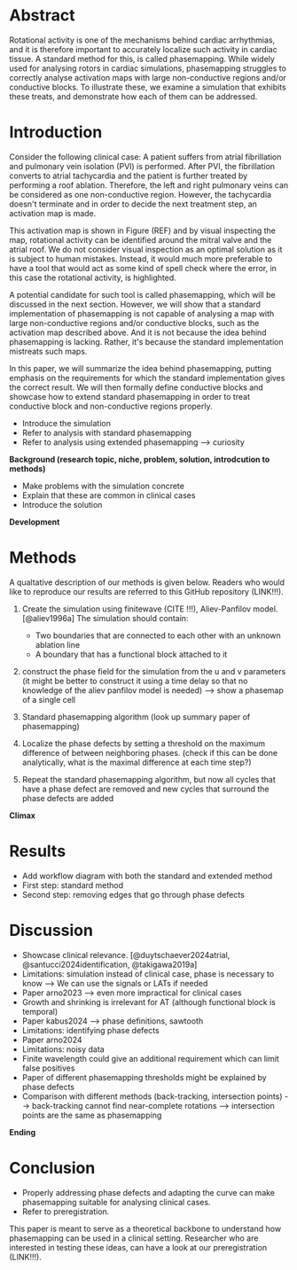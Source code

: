 # Abstract

Rotational activity is one of the mechanisms behind cardiac arrhythmias,
and it is therefore important to accurately localize such activity in cardiac tissue.
A standard method for this, is called phasemapping.
While widely used for analysing rotors in cardiac simulations,
phasemapping struggles to correctly analyse activation maps with large non-conductive regions
and/or conductive blocks.
To illustrate these, we examine a simulation that exhibits these treats,
and demonstrate how each of them can be addressed.

# Introduction

Consider the following clinical case:
A patient suffers from atrial fibrillation and pulmonary vein isolation (PVI) is performed.
After PVI, the fibrillation converts to atrial tachycardia
and the patient is further treated by performing a roof ablation.
Therefore, the left and right pulmonary veins can be considered as one non-conductive region.
However, the tachycardia doesn't terminate
and in order to decide the next treatment step,
an activation map is made.

This activation map is shown in Figure (REF)
and by visual inspecting the map,
rotational activity can be identified around the mitral valve and the atrial roof.
We do not consider visual inspection as an optimal solution as it is subject to human mistakes.
Instead, it would much more preferable to have a tool
that would act as some kind of spell check where the error,
in this case the rotational activity, is highlighted.

A potential candidate for such tool is called phasemapping,
which will be discussed in the next section.
However, we will show that a standard implementation of phasemapping is not capable
of analysing a map with large non-conductive regions and/or conductive blocks,
such as the activation map described above.
And it is not because the idea behind phasemapping is lacking.
Rather, it's because the standard implementation mistreats such maps.

In this paper, we will summarize the idea behind phasemapping,
putting emphasis on the requirements for which the standard implementation gives the correct result.
We will then formally define conductive blocks and
showcase how to extend standard phasemapping
in order to treat conductive block and non-conductive regions properly.

- Introduce the simulation
- Refer to analysis with standard phasemapping
- Refer to analysis using extended phasemapping --> curiosity

**Background (research topic, niche, problem, solution, introdcution to methods)**

- Make problems with the simulation concrete
- Explain that these are common in clinical cases
- Introduce the solution

**Development**

# Methods

A qualtative description of our methods is given below.
Readers who would like to reproduce our results are referred to this GitHub repository (LINK!!!).

1. Create the simulation using finitewave (CITE !!!), Aliev-Panfilov model. [@aliev1996a]
   The simulation should contain:

   - Two boundaries that are connected to each other with an unknown ablation line
   - A boundary that has a functional block attached to it

2. construct the phase field for the simulation from the u and v parameters
   (it might be better to construct it using a time delay so that no knowledge of the aliev panfilov model is needed)
   --> show a phasemap of a single cell

3. Standard phasemapping algorithm (look up summary paper of phasemapping)

4. Localize the phase defects by setting a threshold on the maximum difference of between neighboring phases.
   (check if this can be done analytically, what is the maximal difference at each time step?)

5. Repeat the standard phasemapping algorithm,
   but now all cycles that have a phase defect are removed
   and new cycles that surround the phase defects are added

**Climax**

# Results

- Add workflow diagram with both the standard and extended method
- First step: standard method
- Second step: removing edges that go through phase defects

# Discussion

- Showcase clinical relevance. [@duytschaever2024atrial, @santucci2024identification, @takigawa2019a]
- Limitations: simulation instead of clinical case, phase is necessary to know
  --> We can use the signals or LATs if needed
- Paper arno2023 --> even more impractical for clinical cases
- Growth and shrinking is irrelevant for AT (although functional block is temporal)
- Paper kabus2024 --> phase definitions, sawtooth
- Limitations: identifying phase defects
- Paper arno2024
- Limitations: noisy data
- Finite wavelength could give an additional requirement which can limit false positives
- Paper of different phasemapping thresholds might be explained by phase defects
- Comparison with different methods (back-tracking, intersection points)
  --> back-tracking cannot find near-complete rotations
  --> intersection points are the same as phasemapping

**Ending**

# Conclusion

- Properly addressing phase defects and adapting the curve can make phasemapping
  suitable for analysing clinical cases.
- Refer to preregistration.

This paper is meant to serve as a theoretical backbone to understand
how phasemapping can be used in a clinical setting.
Researcher who are interested in testing these ideas,
can have a look at our preregistration (LINK!!!).
